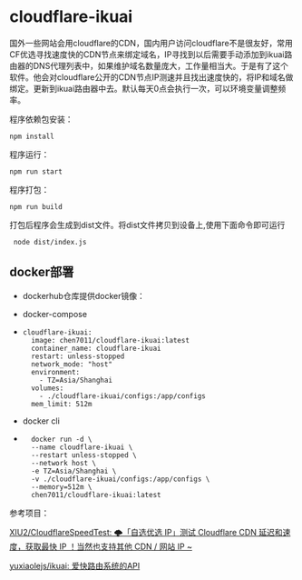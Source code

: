 #           cloudflare-ikuai

国外一些网站会用cloudflare的CDN，国内用户访问cloudflare不是很友好，常用CF优选寻找速度快的CDN节点来绑定域名，IP寻找到以后需要手动添加到ikuai路由器的DNS代理列表中，如果维护域名数量庞大，工作量相当大。于是有了这个软件。他会对cloudflare公开的CDN节点IP测速并且找出速度快的，将IP和域名做绑定。更新到ikuai路由器中去。默认每天0点会执行一次，可以环境变量调整频率。

程序依赖包安装：

```
npm install
```

程序运行：

```
npm run start
```

程序打包：

```
npm run build
```

打包后程序会生成到dist文件。将dist文件拷贝到设备上,使用下面命令即可运行

```
 node dist/index.js
```



## docker部署

- dockerhub仓库提供docker镜像：

- docker-compose

- ```  
  cloudflare-ikuai:
    image: chen7011/cloudflare-ikuai:latest
    container_name: cloudflare-ikuai
    restart: unless-stopped
    network_mode: "host"
    environment:
      - TZ=Asia/Shanghai
    volumes:
      - ./cloudflare-ikuai/configs:/app/configs
    mem_limit: 512m
  ```

- docker cli

- ```
    docker run -d \
    --name cloudflare-ikuai \
    --restart unless-stopped \
    --network host \
    -e TZ=Asia/Shanghai \
    -v ./cloudflare-ikuai/configs:/app/configs \
    --memory=512m \
    chen7011/cloudflare-ikuai:latest

  ```
参考项目：

[XIU2/CloudflareSpeedTest: 🌩「自选优选 IP」测试 Cloudflare CDN 延迟和速度，获取最快 IP ！当然也支持其他 CDN / 网站 IP ~](https://github.com/XIU2/CloudflareSpeedTest)

[yuxiaolejs/ikuai: 爱快路由系统的API](https://github.com/yuxiaolejs/ikuai)

